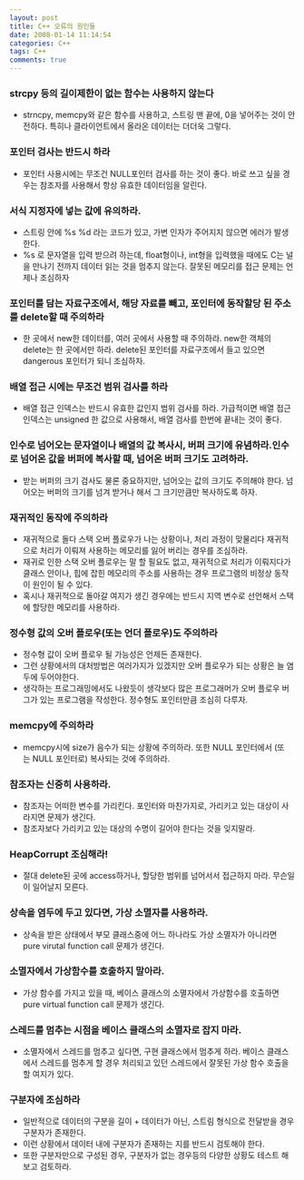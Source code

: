 ```yaml
---
layout: post
title: C++ 오류의 원인들
date: 2008-01-14 11:14:54
categories: C++
tags: C++
comments: true
---
```

### strcpy 등의 길이제한이 없는 함수는 사용하지 않는다 
* strncpy, memcpy와 같은 함수를 사용하고, 스트링 맨 끝에, 0을 넣어주는 것이 안전하다. 특히나 클라이언트에서 올라온 데이터는 더더욱 그렇다.

### 포인터 검사는 반드시 하라
* 포인터 사용시에는 무조건 NULL포인터 검사를 하는 것이 좋다. 바로 쓰고 싶을 경우는 참조자를 사용해서 항상 유효한 데이터임을 알린다. 

### 서식 지정자에 넣는 값에 유의하라.
* 스트링 안에 %s %d 라는 코드가 있고, 가변 인자가 주어지지 않으면 에러가 발생한다.
* %s 로 문자열을 입력 받으려 하는데, float형이나, int형을 입력했을 때에도 C는 널을 만나기 전까지 데이터 읽는 것을 멈추지 않는다. 잘못된 메모리를 접근 문제는 언제나 조심하자

### 포인터를 담는 자료구조에서, 해당 자료를 빼고, 포인터에 동작할당 된 주소를 delete할 때 주의하라
* 한 곳에서 new한 데이터를, 여러 곳에서 사용할 때 주의하라. new한 객체의 delete는 한 곳에서만 하라. delete된 포인터를 자료구조에서 들고 있으면 dangerous 포인터가 되니 조심하자.

### 배열 접근 시에는 무조건 범위 검사를 하라
* 배열 접근 인덱스는 반드시 유효한 값인지 범위 검사를 하라. 가급적이면 배열 접근 인덱스는 unsigned 한 값으로 사용해서, 배열 검사를 한번에 끝내는 것이 좋다.

### 인수로 넘어오는 문자열이나 배열의 값 복사시, 버퍼 크기에 유념하라.인수로 넘어온 값을 버퍼에 복사할 때, 넘어온 버퍼 크기도 고려하라.
* 받는 버퍼의 크기 검사도 물론 중요하지만, 넘어오는 값의 크기도 주의해야 한다. 넘어오는 버퍼의 크기를 넘겨 받거나 해서 그 크기만큼만 복사하도록 하자.

### 재귀적인 동작에 주의하라
* 재귀적으로 돌다 스택 오버 플로우가 나는 상황이나, 처리 과정이 맞물리다 재귀적으로 처리가 이뤄져 사용하는 메모리를 잃어 버리는 경우를 조심하라. 
* 재귀로 인한 스택 오버 플로우는 말 할 필요도 없고, 재귀적으로 처리가 이뤄지다가 클래스 안이나, 힙에 잡힌 메모리의 주소를 사용하는 경우 프로그램의 비정상 동작이 원인이 될 수 있다. 
* 혹시나 재귀적으로 돌아갈 여지가 생긴 경우에는 반드시 지역 변수로 선언해서 스택에 할당한 메모리를 사용하라.

### 정수형 값의 오버 플로우(또는 언더 플로우)도 주의하라
* 정수형 값이 오버 플로우 될 가능성은 언제든 존재한다.
* 그런 상황에서의 대처방법은 여러가지가 있겠지만 오버 플로우가 되는 상황은 늘 염두에 두어야한다.
* 생각하는 프로그래밍에서도 나왔듯이 생각보다 많은 프로그래머가 오버 플로우 버그가 있는 프로그램을 작성한다. 정수형도 포인터만큼 조심히 다루자.

### memcpy에 주의하라
* memcpy시에 size가 음수가 되는 상황에 주의하라. 또한 NULL 포인터에서 (또는 NULL 포인터로) 복사되는 것에 주의하라.

### 참조자는 신중히 사용하라.
* 참조자는 어떠한 변수를 가리킨다. 포인터와 마찬가지로, 가리키고 있는 대상이 사라지면 문제가 생긴다.
* 참조자보다 가리키고 있는 대상의 수명이 길어야 한다는 것을 잊지말라.

### HeapCorrupt 조심해라!
* 절대 delete된 곳에 access하거나, 할당한 범위를 넘어서서 접근하지 마라. 무슨일이 일어날지 모른다.

### 상속을 염두에 두고 있다면, 가상 소멸자를 사용하라.
* 상속을 받은 상태에서 부모 클래스중에 어느 하나라도 가상 소멸자가 아니라면 pure virutal function call 문제가 생긴다.

### 소멸자에서 가상함수를 호출하지 말아라.
* 가상 함수를 가지고 있을 때, 베이스 클래스의 소멸자에서 가상함수를 호출하면 pure virtual function call 문제가 생긴다.

### 스레드를 멈추는 시점을 베이스 클래스의 소멸자로 잡지 마라.
* 소멸자에서 스레드를 멈추고 싶다면, 구현 클래스에서 멈추게 하라. 베이스 클래스에서 스레드를 멈추게 할 경우 처리되고 있던 스레드에서 잘못된 가상 함수 호출을 할 여지가 있다.

### 구분자에 조심하라
* 일반적으로 데이터의 구분을 길이 + 데이터가 아닌, 스트림 형식으로 전달받을 경우 구분자가 존재한다.
* 이런 상황에서 데이터 내에 구분자가 존재하는 지를 반드시 검토해야 한다.
* 또한 구분자만으로 구성된 경우, 구분자가 없는 경우등의 다양한 상황도 테스트 해보고 검토하라.